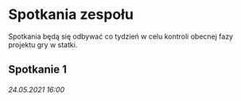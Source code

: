 # Spotkania zespołu
Spotkania będą się odbywać co tydzień w celu kontroli obecnej fazy projektu gry w statki.

## Spotkanie 1  
###### 24.05.2021 16:00
